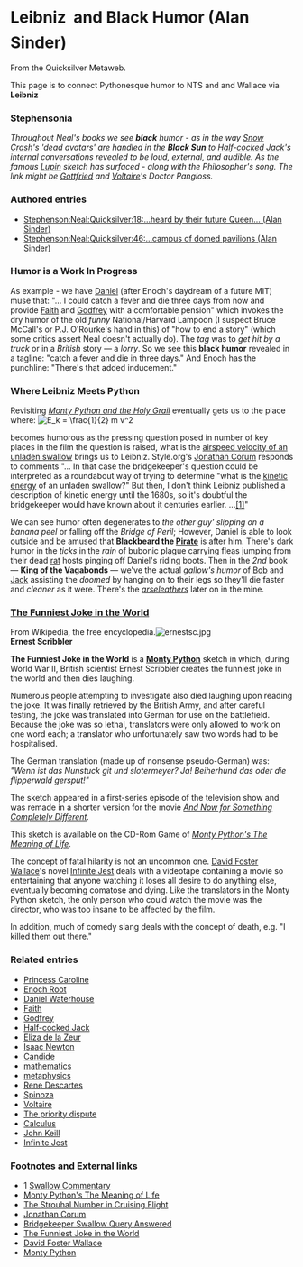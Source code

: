 
# Leibniz  and Black Humor (Alan Sinder)

From the Quicksilver Metaweb.

This page is to connect Pythonesque humor to NTS and and Wallace via **Leibniz**
### Stephensonia


*Throughout Neal's books we see **black** humor - as in the way [Snow Crash](/stephenson-neal-snow-crash)'s 'dead avatars' are handled in the **Black Sun** to [Half-cocked Jack](/stephenson-neal-quicksilver-jack-shaftoe)'s internal conversations revealed to be loud, external, and audible. As the famous [Lupin](/stephenson-neal-quicksilver-18-heard-by-their-future-queen-alan-sinder) sketch has surfaced - along with the Philosopher's song. The link might be [Gottfried](/gottfried-wilhelm-von-leibniz) and [Voltaire](/voltaire)'s Doctor Pangloss.*

### Authored entries


* [Stephenson:Neal:Quicksilver:18:...heard by their future Queen... (Alan Sinder)](/stephenson-neal-quicksilver-18-heard-by-their-future-queen-alan-sinder)
* [Stephenson:Neal:Quicksilver:46:...campus of domed pavilions (Alan Sinder)](/stephenson-neal-quicksilver-46-campus-of-domed-pavilions-alan-sinder)


### Humor is a Work In Progress


As example - we have [Daniel](/daniel-waterhouse) (after Enoch's daydream of a future MIT) muse that: "... I could catch a fever and die three days from now and provide [Faith](/stephenson-neal-quicksilver-faith-page-waterhouse) and [Godfrey](/stephenson-neal-quicksilver-godfrey-william-waterhouse) with a comfortable pension" which invokes the dry humor of the old *funny* National/Harvard Lampoon (I suspect Bruce McCall's or P.J. O'Rourke's hand in this) of "how to end a story" (which some critics assert Neal doesn't actually do). The *tag* was to *get hit by a truck* or in a *British* story — a *lorry*. So we see this **black humor** revealed in a tagline: "catch a fever and die in three days." And Enoch has the punchline: "There's that added inducement."

### Where Leibniz Meets Python


Revisiting *[Monty Python and the Holy Grail](/http-en-wikipedia-org-wiki-monty-python-and-the-holy-grail)* eventually gets us to the place where:
![ E_k = \frac{1}{2} m v^2 ](/web/20060725222102im_/http://www.metaweb.com/wiki/upload/math/a38c32f3f00f593c1dc17692bc224c0f.png)  

becomes humorous as the pressing question posed in number of key places in the film the question is raised, what is the [airspeed velocity of an unladen swallow](/http-www-style-org-unladenswallow) brings us to Leibniz. Style.org's [Jonathan Corum](/http-www-13pt-com-about-corum-html) responds to comments "... In that case the bridgekeeper's question could be interpreted as a roundabout way of trying to determine "what is the [kinetic energy](/http-en-wikipedia-org-wiki-kinetic-energy) of an unladen swallow?" But then, I don't think Leibniz published a description of kinetic energy until the 1680s, so it's doubtful the bridgekeeper would have known about it centuries earlier. ...[[1]](/http-www-style-org-unladenswallow-comments)"

We can see humor often degenerates to *the other guy' slipping on a banana peel* or falling off the *Bridge of Peril*; However, Daniel is able to look outside and be amused that **Blackbeard the [Pirate](/pirates)** is after him. There's dark humor in the *ticks* in the *rain* of bubonic plague carrying fleas jumping from their dead [rat](/rat) hosts pinging off Daniel's riding boots. Then in the *2nd* book — **King of the Vagabonds** — we've the actual *gallow's humor* of [Bob](/bob-shaftoe) and [Jack](/jack-shaftoe) assisting the *doomed* by hanging on to their legs so they'll die faster and *cleaner* as it were. There's the *[arseleathers](/stephenson-neal-quicksilver-442-arsch-leders-jeremy-bornstein)* later on in the mine. 

### [The Funniest Joke in the World](/http-en-wikipedia-org-wiki-the-funniest-joke-in-the-world)

 
From Wikipedia, the free encyclopedia.![ernestsc.jpg](/https://web.archive.org/web/20060725222102im_/http://www.intriguing.com/mp/_pictures/compdiff/ernestsc.jpg)  
**Ernest Scribbler**

**The Funniest Joke in the World** is a **[Monty Python](/http-en-wikipedia-org-wiki-monty-pythons-flying-circus)** sketch in which, during World War II, British scientist Ernest Scribbler creates the funniest joke in the world and then dies laughing.

Numerous people attempting to investigate also died laughing upon reading the joke. It was finally retrieved by the British Army, and after careful testing, the joke was translated into German for use on the battlefield. Because the joke was so lethal, translators were only allowed to work on one word each; a translator who unfortunately saw two words had to be hospitalised.

The German translation (made up of nonsense pseudo-German) was: 
*"Wenn ist das Nunstuck git und slotermeyer? Ja! Beiherhund das oder die flipperwald gersput!"*

The sketch appeared in a first-series episode of the television show and was remade in a shorter version for the movie *[And Now for Something Completely Different](/http-en-wikipedia-org-wiki-and-now-for-something-completely-different).*

This sketch is available on the CD-Rom Game of *[Monty Python's The Meaning of Life](/http-en-wikipedia-org-wiki-monty-python-s-the-meaning-of-life)*.

The concept of fatal hilarity is not an uncommon one. [David Foster Wallace](/http-en-wikipedia-org-wiki-david-foster-wallace)'s novel [Infinite Jest](/wallace-david-infinite-jest) deals with a videotape containing a movie so entertaining that anyone watching it loses all desire to do anything else, eventually becoming comatose and dying. Like the translators in the Monty Python sketch, the only person who could watch the movie was the director, who was too insane to be affected by the film.

In addition, much of comedy slang deals with the concept of death, e.g. "I killed them out there."

### Related entries


* [Princess Caroline](/caroline-of-ansbach)
* [Enoch Root](/stephenson-neal-quicksilver-enoch-root)
* [Daniel Waterhouse](/stephenson-neal-quicksilver-daniel-waterhouse)
* [Faith](/stephenson-neal-quicksilver-faith-page-waterhouse)
* [Godfrey](/stephenson-neal-quicksilver-godfrey-william-waterhouse)
* [Half-cocked Jack](/stephenson-neal-quicksilver-jack-shaftoe)
* [Eliza de la Zeur](/eliza-de-la-zeur)
* [Isaac Newton](/isaac-newton)
* [Candide](/candide)
* [mathematics](/mathematics)
* [metaphysics](/metaphysics)
* [Rene Descartes](/rene-descartes)
* [Spinoza](/spinoza)
* [Voltaire](/voltaire)
* [The priority dispute](/newton-vs-leibniz)
* [Calculus](/calculus)
* [John Keill](/john-keill)
* [Infinite Jest](/wallace-david-infinite-jest)


### Footnotes and External links


* 1 [Swallow Commentary](/http-www-style-org-unladenswallow-comments)
* [Monty Python's The Meaning of Life](/http-en-wikipedia-org-wiki-monty-python-s-the-meaning-of-life)
* [The Strouhal Number in Cruising Flight](/http-www-style-org-strouhalflight)
* [Jonathan Corum](/http-www-13pt-com-about-corum-html)
* [Bridgekeeper Swallow Query Answered](/http-www-style-org-unladenswallow)
* [The Funniest Joke in the World](/http-en-wikipedia-org-wiki-the-funniest-joke-in-the-world)
* [David Foster Wallace](/http-en-wikipedia-org-wiki-david-foster-wallace)
* [Monty Python](/http-en-wikipedia-org-wiki-monty-pythons-flying-circus)
